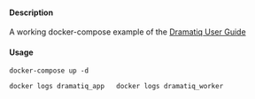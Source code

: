 #### Description
A working docker-compose example of the [Dramatiq User Guide](https://dramatiq.io/guide.html)

#### Usage
`
docker-compose up -d   
`

`
docker logs dramatiq_app  
docker logs dramatiq_worker
`
